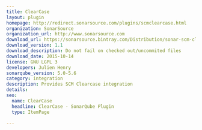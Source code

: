 ```yaml
---
title: ClearCase
layout: plugin
homepage: http://redirect.sonarsource.com/plugins/scmclearcase.html
organization: SonarSource
organization_url: http://www.sonarsource.com
download_url: https://sonarsource.bintray.com/Distribution/sonar-scm-clearcase-plugin/sonar-scm-clearcase-plugin-1.1.jar
download_version: 1.1
download_description: Do not fail on checked out/uncommited files
download_date: 2015-10-14
license: GNU LGPL 3
developers: Julien Henry
sonarqube_version: 5.0-5.6
category: integration
description: Provides SCM Clearcase integration
details: 
seo: 
  name: ClearCase
  headline: ClearCase - SonarQube Plugin
  type: ItemPage

---
```

